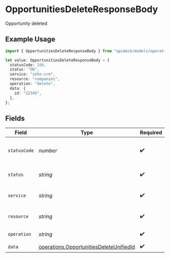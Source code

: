 # OpportunitiesDeleteResponseBody

Opportunity deleted

## Example Usage

```typescript
import { OpportunitiesDeleteResponseBody } from "apideck/models/operations";

let value: OpportunitiesDeleteResponseBody = {
  statusCode: 200,
  status: "OK",
  service: "zoho-crm",
  resource: "companies",
  operation: "delete",
  data: {
    id: "12345",
  },
};
```

## Fields

| Field                                                                                              | Type                                                                                               | Required                                                                                           | Description                                                                                        | Example                                                                                            |
| -------------------------------------------------------------------------------------------------- | -------------------------------------------------------------------------------------------------- | -------------------------------------------------------------------------------------------------- | -------------------------------------------------------------------------------------------------- | -------------------------------------------------------------------------------------------------- |
| `statusCode`                                                                                       | *number*                                                                                           | :heavy_check_mark:                                                                                 | HTTP Response Status Code                                                                          | 200                                                                                                |
| `status`                                                                                           | *string*                                                                                           | :heavy_check_mark:                                                                                 | HTTP Response Status                                                                               | OK                                                                                                 |
| `service`                                                                                          | *string*                                                                                           | :heavy_check_mark:                                                                                 | Apideck ID of service provider                                                                     | zoho-crm                                                                                           |
| `resource`                                                                                         | *string*                                                                                           | :heavy_check_mark:                                                                                 | Unified API resource name                                                                          | companies                                                                                          |
| `operation`                                                                                        | *string*                                                                                           | :heavy_check_mark:                                                                                 | Operation performed                                                                                | delete                                                                                             |
| `data`                                                                                             | [operations.OpportunitiesDeleteUnifiedId](../../models/operations/opportunitiesdeleteunifiedid.md) | :heavy_check_mark:                                                                                 | N/A                                                                                                |                                                                                                    |